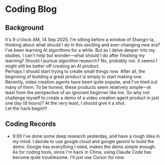# Coding Blog
## Background
It's 9 o'clock AM, 14 Sep 2025, I'm sitting before a window of Shangri-la, thinking about what should I do in this exciting and ever-changing new era? I've been learning AI algorithms for a while. But as I delve deeper into my studies, I can't help but wonder—what should I do after finishing my learning? Should I pursue algorithm research? No, probably not. It seems I might still be better off creating an AI product.  
Perhaps I should start trying to create small things now. After all, the beginning of building a great product is simply to start making one. Recently, video creation agents have been quite popular, and I’ve tried out many of them. To be honest, these products seem relatively simple—at least from the perspective of an ignorant beginner like me. So why not challenge myself to create a demo of a video creation agent product in just one day (8 hours)? At the very least, I should give it a shot.  
Let the hack begin!!!
## Coding Records
 - 9:00 I've done some deep research yesterday, and have a rough idea in my mind. I decide to use google cloud and google gemini to build the demo. Google has everything I need, makes the demo simple enough. As for coding tools, since I'm back in China, using Claude Code has become quite troublesome. I'll just use Cursor for now.
